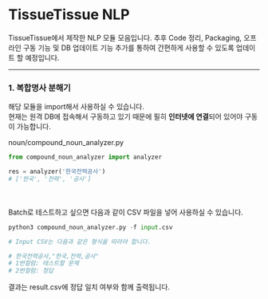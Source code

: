 # TissueTissue NLP

TissueTissue에서 제작한 NLP 모듈 모음입니다.
추후 Code 정리, Packaging, 오프라인 구동 기능 및 DB 업데이트 기능 추가를 통하여 간편하게 사용할 수 있도록 업데이트 할 예정입니다.

------

### 1. 복합명사 분해기

해당 모듈을 import해서 사용하실 수 있습니다.<br>
현재는 원격 DB에 접속해서 구동하고 있기 때문에 필히 **인터넷에 연결**되어 있어야 구동이 가능합니다.

noun/compound_noun_analyzer.py

```python
from compound_noun_analyzer import analyzer

res = analyzer('한국전력공사')
# ['한국', '전력', '공사']
```

<br>
<br>
Batch로 테스트하고 싶으면 다음과 같이 CSV 파일을 넣어 사용하실 수 있습니다.

```python
python3 compound_noun_analyzer.py -f input.csv

# Input CSV는 다음과 같은 형식을 따라야 합니다.

# 한국전력공사,"한국,전력,공사"
# 1번컬럼: 테스트할 문제
# 2번컬럼: 정답
```

결과는 result.csv에 정답 일치 여부와 함께 출력됩니다.

